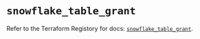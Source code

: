 # `snowflake_table_grant`

Refer to the Terraform Registory for docs: [`snowflake_table_grant`](https://registry.terraform.io/providers/snowflake-labs/snowflake/0.70.0/docs/resources/table_grant).
